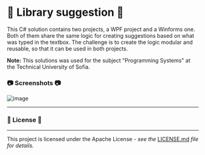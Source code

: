 # 📖 Library suggestion 📖

This C# solution contains two projects, a WPF project and a Winforms one. Both
of them share the same logic for creating suggestions based on what was typed in
the textbox. The challenge is to create the logic modular and reusable, so that
it can be used in both projects.

**Note:** This solutions was used for the subject "Programming Systems" at the
Technical University of Sofia.

### 📷 Screenshots 📷
![image](https://github.com/ptaushanov/LibrarySuggestions/assets/33032001/1997cc9b-de5d-4242-9409-70199fe311aa)

---

### 📄 License 📄

---

This project is licensed under the Apache License - _see the_
[LICENSE.md](https://github.com/ptaushanov/LibrarySuggestions/blob/master/LICENSE)
_file for details._
